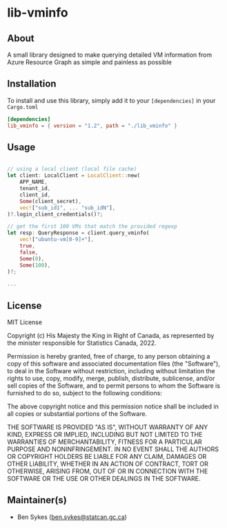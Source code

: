 # lib-vminfo

## About

A small library designed to make querying detailed VM information from Azure Resource Graph as simple and painless as possible

## Installation

To install and use this library, simply add it to your `[dependencies]` in your `Cargo.toml`

```toml
[dependencies]
lib_vminfo = { version = "1.2", path = "./lib_vminfo" }
```

## Usage

```rust

// using a local client (local file cache)
let client: LocalClient = LocalClient::new(
	APP_NAME,
	tenant_id,
	client_id,
	Some(client_secret),
	vec!["sub_id1", ... "sub_idN"],
)?.login_client_credentials()?;

// get the first 100 VMs that match the provided regexp
let resp: QueryResponse = client.query_vminfo(
	vec!["ubuntu-vm[0-9]+"],
	true,
	false,
	Some(0),
	Some(100),
)?;

...
```

## License

MIT License

Copyright (c) His Majesty the King in Right of Canada, as represented by the minister responsible for Statistics Canada, 2022.

Permission is hereby granted, free of charge, to any person obtaining a copy
of this software and associated documentation files (the "Software"), to deal
in the Software without restriction, including without limitation the rights
to use, copy, modify, merge, publish, distribute, sublicense, and/or sell
copies of the Software, and to permit persons to whom the Software is
furnished to do so, subject to the following conditions:

The above copyright notice and this permission notice shall be included in all
copies or substantial portions of the Software.

THE SOFTWARE IS PROVIDED "AS IS", WITHOUT WARRANTY OF ANY KIND, EXPRESS OR
IMPLIED, INCLUDING BUT NOT LIMITED TO THE WARRANTIES OF MERCHANTABILITY,
FITNESS FOR A PARTICULAR PURPOSE AND NONINFRINGEMENT. IN NO EVENT SHALL THE
AUTHORS OR COPYRIGHT HOLDERS BE LIABLE FOR ANY CLAIM, DAMAGES OR OTHER
LIABILITY, WHETHER IN AN ACTION OF CONTRACT, TORT OR OTHERWISE, ARISING FROM,
OUT OF OR IN CONNECTION WITH THE SOFTWARE OR THE USE OR OTHER DEALINGS IN THE
SOFTWARE.

## Maintainer(s)

- Ben Sykes (ben.sykes@statcan.gc.ca)

